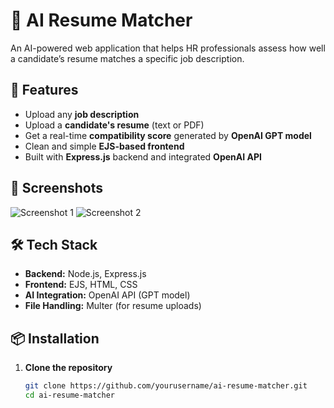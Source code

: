 # 🧠 AI Resume Matcher

An AI-powered web application that helps HR professionals assess how well a candidate’s resume matches a specific job description.

## 🚀 Features

- Upload any **job description**
- Upload a **candidate's resume** (text or PDF)
- Get a real-time **compatibility score** generated by **OpenAI GPT model**
- Clean and simple **EJS-based frontend**
- Built with **Express.js** backend and integrated **OpenAI API**

## 📸 Screenshots

![Screenshot 1](./screenshots/screenshot1.png)
![Screenshot 2](./screenshots/screenshot2.png)

## 🛠 Tech Stack

- **Backend:** Node.js, Express.js  
- **Frontend:** EJS, HTML, CSS  
- **AI Integration:** OpenAI API (GPT model)  
- **File Handling:** Multer (for resume uploads)

## 📦 Installation

1. **Clone the repository**
   ```bash
   git clone https://github.com/yourusername/ai-resume-matcher.git
   cd ai-resume-matcher
